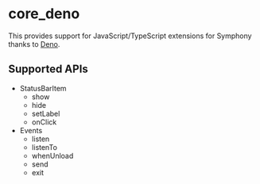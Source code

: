 # core_deno

This provides support for JavaScript/TypeScript extensions for Symphony thanks to [Deno](https://deno.land/).

## Supported APIs

- StatusBarItem
    - show
    - hide
    - setLabel
    - onClick
- Events
    - listen
    - listenTo
    - whenUnload
    - send
    - exit